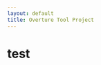 ```yaml
---
layout: default
title: Overture Tool Project
---
```


<script src="http://bibbase.org/show?bib=lausdahl.bib&jsonp=1"></script> 

test
====



